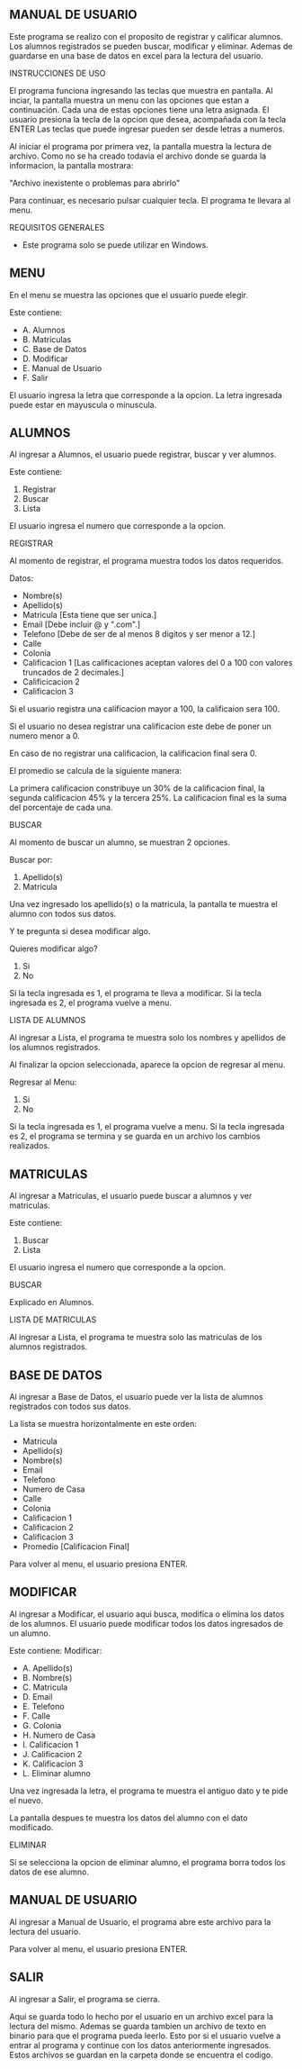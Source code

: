 MANUAL DE USUARIO
-----------------------------------------------------------------
Este programa se realizo con el proposito de registrar y calificar alumnos.
Los alumnos registrados se pueden buscar, modificar y eliminar.
Ademas de guardarse en una base de datos en excel para la lectura del usuario.

INSTRUCCIONES DE USO

El programa funciona ingresando las teclas que muestra en pantalla.
Al inciar, la pantalla muestra un menu con las opciones que estan a continuación.
Cada una de estas opciones tiene una letra asignada. 
El usuario presiona la tecla de la opcion que desea, acompañada con la tecla ENTER
Las teclas que puede ingresar pueden ser desde letras a numeros.

Al iniciar el programa por primera vez, la pantalla muestra la lectura de archivo.
Como no se ha creado todavia el archivo donde se guarda la informacion, la pantalla mostrara:

"Archivo inexistente o problemas para abrirlo"

Para continuar, es necesario pulsar cualquier tecla. El programa te llevara al menu.

REQUISITOS GENERALES
- Este programa solo se puede utilizar en Windows.

MENU
--------------------------------------------------------------------
En el menu se muestra las opciones que el usuario puede elegir.

Este contiene:
- A. Alumnos
- B. Matriculas
- C. Base de Datos
- D. Modificar
- E. Manual de Usuario
- F. Salir

El usuario ingresa la letra que corresponde a la opcion.
La letra ingresada puede estar en mayuscula o minuscula.

ALUMNOS
----------------------------------------------------------------------
Al ingresar a Alumnos, el usuario puede registrar, buscar y ver alumnos.

Este contiene:
1. Registrar
2. Buscar
3. Lista

El usuario ingresa el numero que corresponde a la opcion.

REGISTRAR

Al momento de registrar, el programa muestra todos los datos requeridos.

Datos:
- Nombre(s)
- Apellido(s)
- Matricula [Esta tiene que ser unica.]
- Email [Debe incluir @ y ".com".]
- Telefono [Debe de ser de al menos 8 digitos y ser menor a 12.]
- Calle
- Colonia
- Calificacion 1 [Las calificaciones aceptan valores del 0 a 100 con valores truncados de 2 decimales.]
- Calificicacion 2
- Calificacion 3

Si el usuario registra una calificacion mayor a 100, la calificaion sera 100.

Si el usuario no desea registrar una calificacion este debe de poner un numero menor a 0.

En caso de no registrar una calificacion, la calificacion final sera 0.

El promedio se calcula de la siguiente manera:

La primera calificacion constribuye un 30% de la calificacion final, la segunda calificacion 45% y la tercera 25%.
La calificacion final es la suma del porcentaje de cada una.

BUSCAR

Al momento de buscar un alumno, se muestran 2 opciones.

Buscar por:
1. Apellido(s) 
2. Matricula

Una vez ingresado los apellido(s) o la matricula, la pantalla te muestra el alumno con todos sus datos.

Y te pregunta si desea modificar algo.

Quieres modificar algo?
1. Si
2. No

Si la tecla ingresada es 1, el programa te lleva a modificar.
Si la tecla ingresada es 2, el programa vuelve a menu.

LISTA DE ALUMNOS

Al ingresar a Lista, el programa te muestra solo los nombres y apellidos de los alumnos registrados.

Al finalizar la opcion seleccionada, aparece la opcion de regresar al menu.

Regresar al Menu:
1. Si
2. No

Si la tecla ingresada es 1, el programa vuelve a menu.
Si la tecla ingresada es 2, el programa se termina y se guarda en un archivo los cambios realizados.

MATRICULAS
----------------------------------------------------------------------------
Al ingresar a Matriculas, el usuario puede buscar a alumnos y ver matriculas.

Este contiene:
1. Buscar
2. Lista

El usuario ingresa el numero que corresponde a la opcion.

BUSCAR

Explicado en Alumnos.

LISTA DE MATRICULAS

Al ingresar a Lista, el programa te muestra solo las matriculas de los alumnos registrados.

BASE DE DATOS
----------------------------------------------------------------------------
Al ingresar a Base de Datos, el usuario puede ver la lista de alumnos registrados con todos sus datos.

La lista se muestra horizontalmente en este orden:
- Matricula
- Apellido(s)
- Nombre(s)
- Email
- Telefono
- Numero de Casa
- Calle
- Colonia
- Calificacion 1
- Calificacion 2
- Calificacion 3
- Promedio [Calificacion Final]

Para volver al menu, el usuario presiona ENTER.

MODIFICAR
-------------------------------------------------------------------------------
Al ingresar a Modificar, el usuario aqui busca, modifica o elimina los datos de los alumnos.
El usuario puede modificar todos los datos ingresados de un alumno.

Este contiene:
Modificar:
- A. Apellido(s)
- B. Nombre(s)
- C. Matricula
- D. Email
- E. Telefono
- F. Calle
- G. Colonia
- H. Numero de Casa
- I. Calificacion 1
- J. Calificacion 2
- K. Calificacion 3
- L. Eliminar alumno

Una vez ingresada la letra, el programa te muestra el antiguo dato y te pide el nuevo.

La pantalla despues te muestra los datos del alumno con el dato modificado.

ELIMINAR

Si se selecciona la opcion de eliminar alumno, el programa borra todos los datos de ese alumno.

MANUAL DE USUARIO
------------------------------------------------------------------------------
Al ingresar a Manual de Usuario, el programa abre este archivo para la lectura del usuario.

Para volver al menu, el usuario presiona ENTER.

SALIR
-------------------------------------------------------------------------------
Al ingresar a Salir, el programa se cierra.

Aqui se guarda todo lo hecho por el usuario en un archivo excel para la lectura del mismo.
Ademas se guarda tambien un archivo de texto en binario para que el programa pueda leerlo.
Esto por si el usuario vuelve a entrar al programa y continue con los datos anteriormente ingresados.
Estos archivos se guardan en la carpeta donde se encuentra el codigo.